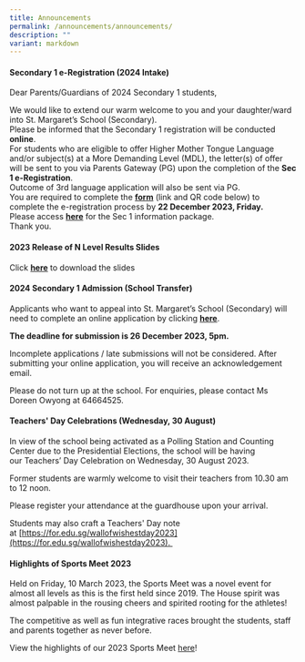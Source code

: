 ```yaml
---
title: Announcements
permalink: /announcements/announcements/
description: ""
variant: markdown
---
```

#### **Secondary 1 e-Registration (2024 Intake)**

Dear Parents/Guardians of 2024 Secondary 1 students,

We would like to extend our warm welcome to you and your daughter/ward into St. Margaret’s School (Secondary).  
Please be informed that the Secondary 1 registration will be conducted **online**.  
For students who are eligible to offer Higher Mother Tongue Language and/or subject(s) at a More Demanding Level (MDL), the letter(s) of offer will be sent to you via Parents Gateway (PG) upon the completion of the **Sec 1 e-Registration**.  
Outcome of 3rd language application will also be sent via PG.  
You are required to complete the **[form](https://go.gov.sg/2024smsssec1registration)** (link and QR code below) to complete the e-registration process by **22 December 2023, Friday.**        
Please access **[here](https://sites.google.com/moe.edu.sg/smsssecondary1site/home)** for the Sec 1 information package.  
Thank you.
			

#### **2023 Release of N Level Results Slides**

Click [**here**](/files/2023_N_Level_Release_of_Results_Slides.pdf) to download the slides


#### **2024 Secondary 1 Admission (School Transfer)**

Applicants who want to appeal into St. Margaret’s School (Secondary) will need to complete an online application by clicking **[here](https://form.gov.sg/639855823d38c800131cad45)**.

**The deadline for submission is 26 December 2023, 5pm.**

Incomplete applications / late submissions will not be considered. 
After submitting your online application, you will receive an acknowledgement email. 

Please do not turn up at the school. For enquiries, please contact Ms Doreen Owyong at 64664525.


#### **Teachers' Day Celebrations (Wednesday, 30 August)**

In view of the school being activated as a Polling Station and Counting Center due to the Presidential Elections, the school will be having our Teachers’ Day Celebration on Wednesday, 30 August 2023. 


Former students are warmly welcome to visit their teachers from 10.30 am to 12 noon. 


Please register your attendance at the guardhouse upon your arrival.


Students may also craft a Teachers' Day note at [https://for.edu.sg/wallofwishestday2023](https://for.edu.sg/wallofwishestday2023). 

#### **Highlights of Sports Meet 2023** 

Held on Friday, 10 March 2023, the Sports Meet was a novel event for almost all levels as this is the first held since 2019. The House spirit was almost palpable in the rousing cheers and spirited rooting for the athletes! 

The competitive as well as fun integrative races brought the students, staff and parents together as never before. 

View the highlights of our 2023 Sports Meet [here](https://drive.google.com/file/d/13QA5KBQ2-AgZPUG6wBRosGvQzpjb9f8r/view?usp=share_link)!